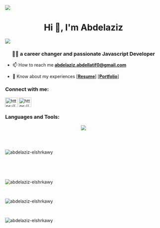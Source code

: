 <img src="https://user-images.githubusercontent.com/74038190/240304586-d48893bd-0757-481c-8d7e-ba3e163feae7.png"/>
<h1 align="center">Hi 👋, I'm Abdelaziz</h1>
<img src="https://user-images.githubusercontent.com/74038190/240906093-9be4d344-6782-461a-b5a6-32a07bf7b34e.gif">

<h3 align="center">👨‍💻 a career changer and passionate Javascript Developer</h3>

- 📫 How to reach me **abdelaziz.abdellatif0@gmail.com**

- 📄 Know about my experiences [<strong>[Resume](https://drive.google.com/file/d/1TSg-YlhMY6uxrRI0C2Zc0MhZwx1zuS9l/view?usp=drive_link)</strong>] [<strong>[Portfolio](https://portfolio-yrox.onrender.com/)</strong>]

<h3 align="left">Connect with me:</h3>
<span align="left">
<a href="https://www.linkedin.com/in/abdelaziz-elshrkawy-5b6888146" target="blank"><img align="center" src="https://raw.githubusercontent.com/rahuldkjain/github-profile-readme-generator/master/src/images/icons/Social/linked-in-alt.svg" alt="https://www.linkedin.com/in/abdelaziz-abdelllatif-5b6888146/" height="30" width="40" /></a>
</span>
<span align="left">
<a href="https://www.facebook.com/zezo.elsharkawy/" target="blank"><img align="center" src="https://raw.githubusercontent.com/rahuldkjain/github-profile-readme-generator/master/src/images/icons/Social/facebook.svg" alt="https://www.facebook.com/zezo.elsharkawy/" height="30" width="40" /></a>
</span>
<h3 align="left">Languages and Tools:</h3>
<p align="center">
  <a href="https://skillicons.dev">
    <img src="https://skillicons.dev/icons?i=html,css,javascript,typescript,c,git,github,aws,nodejs,react,redux,angular,expressjs,mongodb,postgresql,mysql,linux,neovim,vscode,postman" />
  </a>
</p>
<!-- <p align="left">
<a href="https://www.w3.org/html/" target="_blank" rel="noreferrer"> <img src="https://raw.githubusercontent.com/devicons/devicon/master/icons/html5/html5-original-wordmark.svg" alt="html5" width="40" height="40"/> </a>
 <a href="https://www.w3schools.com/css/" target="_blank" rel="noreferrer"> <img src="https://raw.githubusercontent.com/devicons/devicon/master/icons/css3/css3-original-wordmark.svg" alt="css3" width="40" height="40"/> </a>
</a>
<a href="https://developer.mozilla.org/en-US/docs/Web/JavaScript" target="_blank" rel="noreferrer"> <img src="https://raw.githubusercontent.com/devicons/devicon/master/icons/javascript/javascript-original.svg" alt="javascript" width="40" height="40"/> </a>
<a href="https://www.typescriptlang.org/" target="_blank" rel="noreferrer"> <img src="https://raw.githubusercontent.com/devicons/devicon/master/icons/typescript/typescript-original.svg" alt="typescript" width="40" height="40"/> </a> 
 <a href="https://angular.io" target="_blank" rel="noreferrer"> <img src="https://angular.io/assets/images/logos/angular/angular.svg" alt="angular" width="40" height="40"/> </a>
 <a href="https://reactjs.org/" target="_blank" rel="noreferrer"> <img src="https://raw.githubusercontent.com/devicons/devicon/master/icons/react/react-original-wordmark.svg" alt="react" width="40" height="40"/> </a>
 <a href="https://reactnative.dev/" target="_blank" rel="noreferrer"> <img src="https://reactnative.dev/img/header_logo.svg" alt="reactnative" width="40" height="40"/> </a>
 <a href="https://nodejs.org" target="_blank" rel="noreferrer"> <img src="https://raw.githubusercontent.com/devicons/devicon/master/icons/nodejs/nodejs-original-wordmark.svg" alt="nodejs" width="40" height="40"/> </a>
<a href="https://expressjs.com" target="_blank" rel="noreferrer"> <img src="https://raw.githubusercontent.com/devicons/devicon/master/icons/express/express-original-wordmark.svg" alt="express" width="40" height="40"/> </a>
<a href="https://www.postgresql.org" target="_blank" rel="noreferrer"> <img src="https://raw.githubusercontent.com/devicons/devicon/master/icons/postgresql/postgresql-original-wordmark.svg" alt="postgresql" width="40" height="40"/> </a> 
 <a href="https://www.mongodb.com/" target="_blank" rel="noreferrer"> <img src="https://raw.githubusercontent.com/devicons/devicon/master/icons/mongodb/mongodb-original-wordmark.svg" alt="mongodb" width="40" height="40"/> </a>
<a href="https://git-scm.com/" target="_blank" rel="noreferrer"> <img src="https://www.vectorlogo.zone/logos/git-scm/git-scm-icon.svg" alt="git" width="40" height="40"/>   <a href="https://www.linux.org/" target="_blank" rel="noreferrer"> <img src="https://raw.githubusercontent.com/devicons/devicon/master/icons/linux/linux-original.svg" alt="linux" width="40" height="40"/> </a>  
<a href="https://aws.amazon.com" target="_blank" rel="noreferrer"> <img src="https://raw.githubusercontent.com/devicons/devicon/master/icons/amazonwebservices/amazonwebservices-original-wordmark.svg" alt="aws" width="40" height="40"/> </a> <a href="https://circleci.com" target="_blank" rel="noreferrer"> <img src="https://www.vectorlogo.zone/logos/circleci/circleci-icon.svg" alt="circleci" width="40" height="40"/> </a>
  <a href="https://jasmine.github.io/" target="_blank" rel="noreferrer"> <img src="https://www.vectorlogo.zone/logos/jasmine/jasmine-icon.svg" alt="jasmine" width="40" height="40"/> </a> <a href="https://postman.com" target="_blank" rel="noreferrer"> <img src="https://www.vectorlogo.zone/logos/getpostman/getpostman-icon.svg" alt="postman" width="40" height="40"/> </a> 
&nbsp;
<img align="right" src="https://user-images.githubusercontent.com/74038190/240825379-0db32290-c193-4b32-95dc-413ce9e446a5.gif"/>
</p>-->
<br/>
<br/>
<p align="left"> <img src="https://komarev.com/ghpvc/?username=abdelaziz-elshrkawy&label=Profile%20views&color=0e75b6&style=flat" alt="abdelaziz-elshrkawy" /></p>
<br/>
<br/>
<br/>

<p><img align="center" src="https://github-readme-streak-stats.herokuapp.com/?user=abdelaziz-elshrkawy&theme=dark" alt="abdelaziz-elshrkawy" /></p>
<br>
<p><img align="center" src="https://github-readme-stats.vercel.app/api?username=abdelaziz-elshrkawy&show_icons=true&locale=en&theme=dark" alt="abdelaziz-elshrkawy" /></p>
<br>
<p><img align="center" src="https://github-readme-stats.vercel.app/api/top-langs?username=abdelaziz-elshrkawy&show_icons=true&locale=en&layout=compact&theme=dark" alt="abdelaziz-elshrkawy" /></p>
